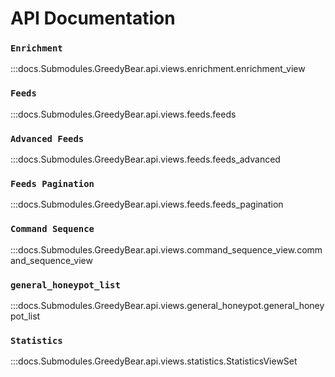 # API Documentation

### `Enrichment`
:::docs.Submodules.GreedyBear.api.views.enrichment.enrichment_view

### `Feeds`
:::docs.Submodules.GreedyBear.api.views.feeds.feeds

### `Advanced Feeds`
:::docs.Submodules.GreedyBear.api.views.feeds.feeds_advanced

### `Feeds Pagination`
:::docs.Submodules.GreedyBear.api.views.feeds.feeds_pagination

### `Command Sequence`
:::docs.Submodules.GreedyBear.api.views.command_sequence_view.command_sequence_view

### `general_honeypot_list`
:::docs.Submodules.GreedyBear.api.views.general_honeypot.general_honeypot_list

### `Statistics`
:::docs.Submodules.GreedyBear.api.views.statistics.StatisticsViewSet


